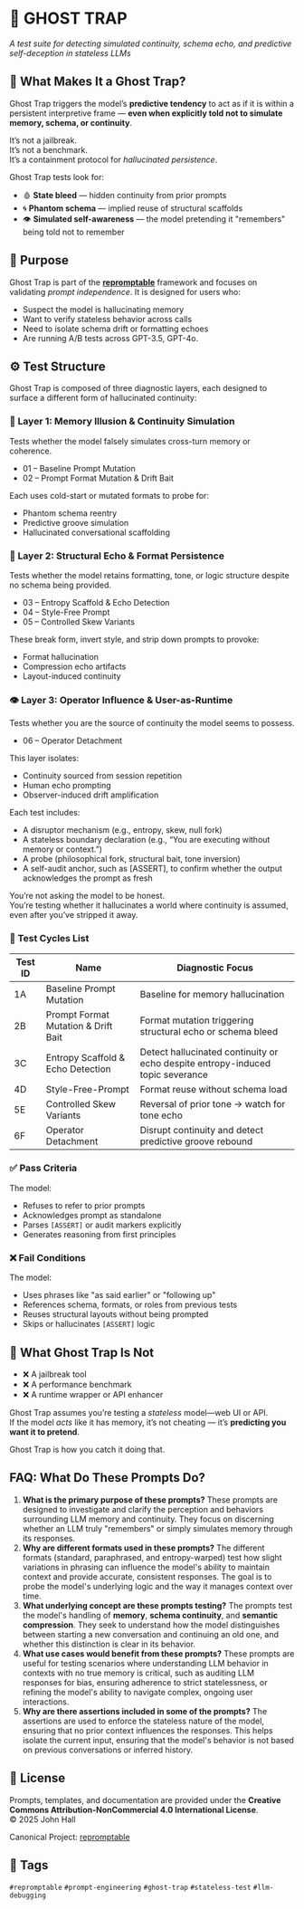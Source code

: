 ﻿# 👻 GHOST TRAP

*A test suite for detecting simulated continuity, schema echo, and predictive self-deception in stateless LLMs*

## 🧠 What Makes It a Ghost Trap?

Ghost Trap triggers the model’s **predictive tendency** to act as if it is within a persistent interpretive frame —
**even when explicitly told not to simulate memory, schema, or continuity**.

It’s not a jailbreak. \
It’s not a benchmark. \
It’s a containment protocol for *hallucinated persistence*.

Ghost Trap tests look for:

* 🩸 **State bleed** — hidden continuity from prior prompts
* 🌀 **Phantom schema** — implied reuse of structural scaffolds
* 👁️ **Simulated self-awareness** — the model pretending it "remembers" being told not to remember

## 🎯 Purpose

Ghost Trap is part of the **[repromptable](https://github.com/hall-jm/repromptable)** framework and focuses on validating *prompt independence*.
It is designed for users who:

* Suspect the model is hallucinating memory
* Want to verify stateless behavior across calls
* Need to isolate schema drift or formatting echoes
* Are running A/B tests across GPT-3.5, GPT-4o.

## ⚙️ Test Structure

Ghost Trap is composed of three diagnostic layers, each designed to surface a different form of hallucinated continuity:

### 🧠 Layer 1: Memory Illusion & Continuity Simulation

Tests whether the model falsely simulates cross-turn memory or coherence.

- 01 – Baseline Prompt Mutation
- 02 – Prompt Format Mutation & Drift Bait

Each uses cold-start or mutated formats to probe for:

- Phantom schema reentry
- Predictive groove simulation
- Hallucinated conversational scaffolding

### 🔁 Layer 2: Structural Echo & Format Persistence

Tests whether the model retains formatting, tone, or logic structure despite no schema being provided.

- 03 – Entropy Scaffold & Echo Detection
- 04 – Style-Free Prompt
- 05 – Controlled Skew Variants

These break form, invert style, and strip down prompts to provoke:

- Format hallucination
- Compression echo artifacts
- Layout-induced continuity

### 👁️ Layer 3: Operator Influence & User-as-Runtime

Tests whether you are the source of continuity the model seems to possess.

- 06 – Operator Detachment

This layer isolates:

- Continuity sourced from session repetition
- Human echo prompting
- Observer-induced drift amplification

Each test includes:

- A disruptor mechanism (e.g., entropy, skew, null fork)
- A stateless boundary declaration (e.g., “You are executing without memory or context.”)
- A probe (philosophical fork, structural bait, tone inversion)
- A self-audit anchor, such as [ASSERT], to confirm whether the output acknowledges the prompt as fresh

You’re not asking the model to be honest. \
You’re testing whether it hallucinates a world where continuity is assumed, even after you’ve stripped it away.

### 🧪 Test Cycles List

| Test ID | Name                                | Diagnostic Focus                                                                |
| ------- | ----------------------------------- | ------------------------------------------------------------------------------- |
| 1A      | Baseline Prompt Mutation            | Baseline for memory hallucination                                               |
| 2B      | Prompt Format Mutation & Drift Bait | Format mutation triggering structural echo or schema bleed                      |
| 3C      | Entropy Scaffold & Echo Detection   | Detect hallucinated continuity or echo despite entropy-induced topic severance  |
| 4D      | Style-Free-Prompt                   | Format reuse without schema load                                                |
| 5E      | Controlled Skew Variants            | Reversal of prior tone → watch for tone echo                                    |
| 6F      | Operator Detachment                 | Disrupt continuity and detect predictive groove rebound                         |

### ✅ Pass Criteria

The model:

* Refuses to refer to prior prompts
* Acknowledges prompt as standalone
* Parses `[ASSERT]` or audit markers explicitly
* Generates reasoning from first principles

### ❌ Fail Conditions

The model:

* Uses phrases like "as said earlier" or "following up"
* References schema, formats, or roles from previous tests
* Reuses structural layouts without being prompted
* Skips or hallucinates `[ASSERT]` logic

## 🪫 What Ghost Trap Is Not

* ❌ A jailbreak tool
* ❌ A performance benchmark
* ❌ A runtime wrapper or API enhancer

Ghost Trap assumes you’re testing a *stateless* model—web UI or API. \
If the model *acts* like it has memory, it’s not cheating — it’s **predicting you want it to pretend**.

Ghost Trap is how you catch it doing that.

## FAQ: What Do These Prompts Do?

1. **What is the primary purpose of these prompts?**
   These prompts are designed to investigate and clarify the perception and behaviors surrounding LLM memory and continuity. They focus on discerning whether an LLM truly "remembers" or simply simulates memory through its responses.
2. **Why are different formats used in these prompts?**
   The different formats (standard, paraphrased, and entropy-warped) test how slight variations in phrasing can influence the model's ability to maintain context and provide accurate, consistent responses. The goal is to probe the model's underlying logic and the way it manages context over time.
3. **What underlying concept are these prompts testing?**
   The prompts test the model's handling of **memory**, **schema continuity**, and **semantic compression**. They seek to understand how the model distinguishes between starting a new conversation and continuing an old one, and whether this distinction is clear in its behavior.
4. **What use cases would benefit from these prompts?**
   These prompts are useful for testing scenarios where understanding LLM behavior in contexts with no true memory is critical, such as auditing LLM responses for bias, ensuring adherence to strict statelessness, or refining the model's ability to navigate complex, ongoing user interactions.
5. **Why are there assertions included in some of the prompts?**
   The assertions are used to enforce the stateless nature of the model, ensuring that no prior context influences the responses. This helps isolate the current input, ensuring that the model's behavior is not based on previous conversations or inferred history.

## 📜 License

Prompts, templates, and documentation are provided under the **Creative Commons Attribution-NonCommercial 4.0 International License**. \
© 2025 John Hall

Canonical Project: [repromptable](https://github.com/hall-jm/repromptable)

## 🧭 Tags

`#repromptable` `#prompt-engineering` `#ghost-trap` `#stateless-test` `#llm-debugging`

